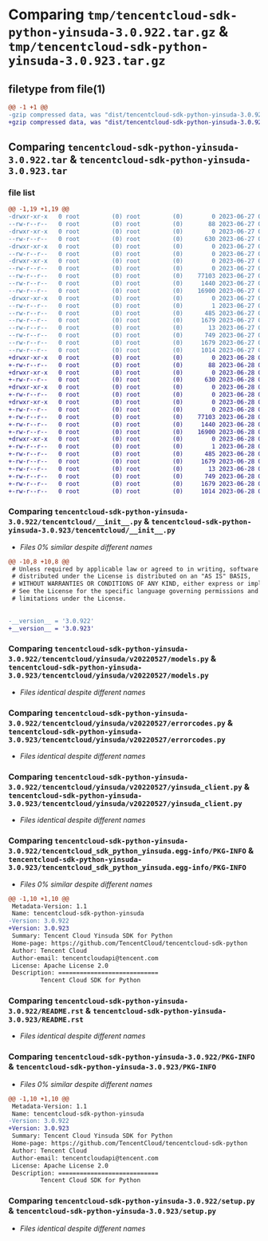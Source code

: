 # Comparing `tmp/tencentcloud-sdk-python-yinsuda-3.0.922.tar.gz` & `tmp/tencentcloud-sdk-python-yinsuda-3.0.923.tar.gz`

## filetype from file(1)

```diff
@@ -1 +1 @@
-gzip compressed data, was "dist/tencentcloud-sdk-python-yinsuda-3.0.922.tar", last modified: Tue Jun 27 00:38:15 2023, max compression
+gzip compressed data, was "dist/tencentcloud-sdk-python-yinsuda-3.0.923.tar", last modified: Wed Jun 28 00:40:13 2023, max compression
```

## Comparing `tencentcloud-sdk-python-yinsuda-3.0.922.tar` & `tencentcloud-sdk-python-yinsuda-3.0.923.tar`

### file list

```diff
@@ -1,19 +1,19 @@
-drwxr-xr-x   0 root         (0) root         (0)        0 2023-06-27 00:38:15.000000 tencentcloud-sdk-python-yinsuda-3.0.922/
--rw-r--r--   0 root         (0) root         (0)       88 2023-06-27 00:38:15.000000 tencentcloud-sdk-python-yinsuda-3.0.922/setup.cfg
-drwxr-xr-x   0 root         (0) root         (0)        0 2023-06-27 00:38:15.000000 tencentcloud-sdk-python-yinsuda-3.0.922/tencentcloud/
--rw-r--r--   0 root         (0) root         (0)      630 2023-06-27 00:38:15.000000 tencentcloud-sdk-python-yinsuda-3.0.922/tencentcloud/__init__.py
-drwxr-xr-x   0 root         (0) root         (0)        0 2023-06-27 00:38:15.000000 tencentcloud-sdk-python-yinsuda-3.0.922/tencentcloud/yinsuda/
--rw-r--r--   0 root         (0) root         (0)        0 2023-06-27 00:38:15.000000 tencentcloud-sdk-python-yinsuda-3.0.922/tencentcloud/yinsuda/__init__.py
-drwxr-xr-x   0 root         (0) root         (0)        0 2023-06-27 00:38:15.000000 tencentcloud-sdk-python-yinsuda-3.0.922/tencentcloud/yinsuda/v20220527/
--rw-r--r--   0 root         (0) root         (0)        0 2023-06-27 00:38:15.000000 tencentcloud-sdk-python-yinsuda-3.0.922/tencentcloud/yinsuda/v20220527/__init__.py
--rw-r--r--   0 root         (0) root         (0)    77103 2023-06-27 00:38:15.000000 tencentcloud-sdk-python-yinsuda-3.0.922/tencentcloud/yinsuda/v20220527/models.py
--rw-r--r--   0 root         (0) root         (0)     1440 2023-06-27 00:38:15.000000 tencentcloud-sdk-python-yinsuda-3.0.922/tencentcloud/yinsuda/v20220527/errorcodes.py
--rw-r--r--   0 root         (0) root         (0)    16900 2023-06-27 00:38:15.000000 tencentcloud-sdk-python-yinsuda-3.0.922/tencentcloud/yinsuda/v20220527/yinsuda_client.py
-drwxr-xr-x   0 root         (0) root         (0)        0 2023-06-27 00:38:15.000000 tencentcloud-sdk-python-yinsuda-3.0.922/tencentcloud_sdk_python_yinsuda.egg-info/
--rw-r--r--   0 root         (0) root         (0)        1 2023-06-27 00:38:15.000000 tencentcloud-sdk-python-yinsuda-3.0.922/tencentcloud_sdk_python_yinsuda.egg-info/dependency_links.txt
--rw-r--r--   0 root         (0) root         (0)      485 2023-06-27 00:38:15.000000 tencentcloud-sdk-python-yinsuda-3.0.922/tencentcloud_sdk_python_yinsuda.egg-info/SOURCES.txt
--rw-r--r--   0 root         (0) root         (0)     1679 2023-06-27 00:38:15.000000 tencentcloud-sdk-python-yinsuda-3.0.922/tencentcloud_sdk_python_yinsuda.egg-info/PKG-INFO
--rw-r--r--   0 root         (0) root         (0)       13 2023-06-27 00:38:15.000000 tencentcloud-sdk-python-yinsuda-3.0.922/tencentcloud_sdk_python_yinsuda.egg-info/top_level.txt
--rw-r--r--   0 root         (0) root         (0)      749 2023-06-27 00:38:15.000000 tencentcloud-sdk-python-yinsuda-3.0.922/README.rst
--rw-r--r--   0 root         (0) root         (0)     1679 2023-06-27 00:38:15.000000 tencentcloud-sdk-python-yinsuda-3.0.922/PKG-INFO
--rw-r--r--   0 root         (0) root         (0)     1014 2023-06-27 00:38:15.000000 tencentcloud-sdk-python-yinsuda-3.0.922/setup.py
+drwxr-xr-x   0 root         (0) root         (0)        0 2023-06-28 00:40:13.000000 tencentcloud-sdk-python-yinsuda-3.0.923/
+-rw-r--r--   0 root         (0) root         (0)       88 2023-06-28 00:40:13.000000 tencentcloud-sdk-python-yinsuda-3.0.923/setup.cfg
+drwxr-xr-x   0 root         (0) root         (0)        0 2023-06-28 00:40:13.000000 tencentcloud-sdk-python-yinsuda-3.0.923/tencentcloud/
+-rw-r--r--   0 root         (0) root         (0)      630 2023-06-28 00:40:12.000000 tencentcloud-sdk-python-yinsuda-3.0.923/tencentcloud/__init__.py
+drwxr-xr-x   0 root         (0) root         (0)        0 2023-06-28 00:40:13.000000 tencentcloud-sdk-python-yinsuda-3.0.923/tencentcloud/yinsuda/
+-rw-r--r--   0 root         (0) root         (0)        0 2023-06-28 00:40:12.000000 tencentcloud-sdk-python-yinsuda-3.0.923/tencentcloud/yinsuda/__init__.py
+drwxr-xr-x   0 root         (0) root         (0)        0 2023-06-28 00:40:13.000000 tencentcloud-sdk-python-yinsuda-3.0.923/tencentcloud/yinsuda/v20220527/
+-rw-r--r--   0 root         (0) root         (0)        0 2023-06-28 00:40:12.000000 tencentcloud-sdk-python-yinsuda-3.0.923/tencentcloud/yinsuda/v20220527/__init__.py
+-rw-r--r--   0 root         (0) root         (0)    77103 2023-06-28 00:40:12.000000 tencentcloud-sdk-python-yinsuda-3.0.923/tencentcloud/yinsuda/v20220527/models.py
+-rw-r--r--   0 root         (0) root         (0)     1440 2023-06-28 00:40:12.000000 tencentcloud-sdk-python-yinsuda-3.0.923/tencentcloud/yinsuda/v20220527/errorcodes.py
+-rw-r--r--   0 root         (0) root         (0)    16900 2023-06-28 00:40:12.000000 tencentcloud-sdk-python-yinsuda-3.0.923/tencentcloud/yinsuda/v20220527/yinsuda_client.py
+drwxr-xr-x   0 root         (0) root         (0)        0 2023-06-28 00:40:13.000000 tencentcloud-sdk-python-yinsuda-3.0.923/tencentcloud_sdk_python_yinsuda.egg-info/
+-rw-r--r--   0 root         (0) root         (0)        1 2023-06-28 00:40:13.000000 tencentcloud-sdk-python-yinsuda-3.0.923/tencentcloud_sdk_python_yinsuda.egg-info/dependency_links.txt
+-rw-r--r--   0 root         (0) root         (0)      485 2023-06-28 00:40:13.000000 tencentcloud-sdk-python-yinsuda-3.0.923/tencentcloud_sdk_python_yinsuda.egg-info/SOURCES.txt
+-rw-r--r--   0 root         (0) root         (0)     1679 2023-06-28 00:40:13.000000 tencentcloud-sdk-python-yinsuda-3.0.923/tencentcloud_sdk_python_yinsuda.egg-info/PKG-INFO
+-rw-r--r--   0 root         (0) root         (0)       13 2023-06-28 00:40:13.000000 tencentcloud-sdk-python-yinsuda-3.0.923/tencentcloud_sdk_python_yinsuda.egg-info/top_level.txt
+-rw-r--r--   0 root         (0) root         (0)      749 2023-06-28 00:40:12.000000 tencentcloud-sdk-python-yinsuda-3.0.923/README.rst
+-rw-r--r--   0 root         (0) root         (0)     1679 2023-06-28 00:40:13.000000 tencentcloud-sdk-python-yinsuda-3.0.923/PKG-INFO
+-rw-r--r--   0 root         (0) root         (0)     1014 2023-06-28 00:40:12.000000 tencentcloud-sdk-python-yinsuda-3.0.923/setup.py
```

### Comparing `tencentcloud-sdk-python-yinsuda-3.0.922/tencentcloud/__init__.py` & `tencentcloud-sdk-python-yinsuda-3.0.923/tencentcloud/__init__.py`

 * *Files 0% similar despite different names*

```diff
@@ -10,8 +10,8 @@
 # Unless required by applicable law or agreed to in writing, software
 # distributed under the License is distributed on an "AS IS" BASIS,
 # WITHOUT WARRANTIES OR CONDITIONS OF ANY KIND, either express or implied.
 # See the License for the specific language governing permissions and
 # limitations under the License.
 
 
-__version__ = '3.0.922'
+__version__ = '3.0.923'
```

### Comparing `tencentcloud-sdk-python-yinsuda-3.0.922/tencentcloud/yinsuda/v20220527/models.py` & `tencentcloud-sdk-python-yinsuda-3.0.923/tencentcloud/yinsuda/v20220527/models.py`

 * *Files identical despite different names*

### Comparing `tencentcloud-sdk-python-yinsuda-3.0.922/tencentcloud/yinsuda/v20220527/errorcodes.py` & `tencentcloud-sdk-python-yinsuda-3.0.923/tencentcloud/yinsuda/v20220527/errorcodes.py`

 * *Files identical despite different names*

### Comparing `tencentcloud-sdk-python-yinsuda-3.0.922/tencentcloud/yinsuda/v20220527/yinsuda_client.py` & `tencentcloud-sdk-python-yinsuda-3.0.923/tencentcloud/yinsuda/v20220527/yinsuda_client.py`

 * *Files identical despite different names*

### Comparing `tencentcloud-sdk-python-yinsuda-3.0.922/tencentcloud_sdk_python_yinsuda.egg-info/PKG-INFO` & `tencentcloud-sdk-python-yinsuda-3.0.923/tencentcloud_sdk_python_yinsuda.egg-info/PKG-INFO`

 * *Files 0% similar despite different names*

```diff
@@ -1,10 +1,10 @@
 Metadata-Version: 1.1
 Name: tencentcloud-sdk-python-yinsuda
-Version: 3.0.922
+Version: 3.0.923
 Summary: Tencent Cloud Yinsuda SDK for Python
 Home-page: https://github.com/TencentCloud/tencentcloud-sdk-python
 Author: Tencent Cloud
 Author-email: tencentcloudapi@tencent.com
 License: Apache License 2.0
 Description: ============================
         Tencent Cloud SDK for Python
```

### Comparing `tencentcloud-sdk-python-yinsuda-3.0.922/README.rst` & `tencentcloud-sdk-python-yinsuda-3.0.923/README.rst`

 * *Files identical despite different names*

### Comparing `tencentcloud-sdk-python-yinsuda-3.0.922/PKG-INFO` & `tencentcloud-sdk-python-yinsuda-3.0.923/PKG-INFO`

 * *Files 0% similar despite different names*

```diff
@@ -1,10 +1,10 @@
 Metadata-Version: 1.1
 Name: tencentcloud-sdk-python-yinsuda
-Version: 3.0.922
+Version: 3.0.923
 Summary: Tencent Cloud Yinsuda SDK for Python
 Home-page: https://github.com/TencentCloud/tencentcloud-sdk-python
 Author: Tencent Cloud
 Author-email: tencentcloudapi@tencent.com
 License: Apache License 2.0
 Description: ============================
         Tencent Cloud SDK for Python
```

### Comparing `tencentcloud-sdk-python-yinsuda-3.0.922/setup.py` & `tencentcloud-sdk-python-yinsuda-3.0.923/setup.py`

 * *Files identical despite different names*

